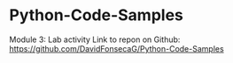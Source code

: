# Python-Code-Samples

Module 3: Lab activity
Link to repon on Github: https://github.com/DavidFonsecaG/Python-Code-Samples

